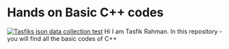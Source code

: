 # Hands on Basic C++ codes
[![Tasfiks json data collection test][badge-image]][badge-link]
Hi I am Tasfik Rahman. In this repository -
you will find all the basic codes of C++

[badge-image]: https://img.shields.io/badge/dynamic/json.svg?color=yellowgreen&label=Tasfik&prefix=%24&query=%24.datetime&suffix=%2A&url=http%3A%2F%2Fworldtimeapi.org%2Fapi%2Ftimezone%2FAsia%2FDhaka

[badge-link]: http://worldtimeapi.org/

